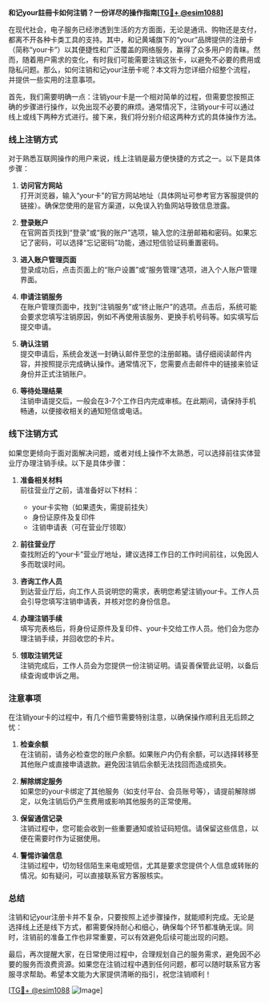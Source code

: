 **和记your註冊卡如何注销？一份详尽的操作指南[[TG💪+ @esim1088](https://t.me/s/esim1088)]**

在现代社会，电子服务已经渗透到生活的方方面面，无论是通讯、购物还是支付，都离不开各种卡类工具的支持。其中，和记黄埔旗下的“your”品牌提供的注册卡（简称“your卡”）以其便捷性和广泛覆盖的网络服务，赢得了众多用户的青睐。然而，随着用户需求的变化，有时我们可能需要注销这张卡，以避免不必要的费用或隐私问题。那么，如何注销和记your注册卡呢？本文将为您详细介绍整个流程，并提供一些实用的注意事项。

首先，我们需要明确一点：注销your卡是一个相对简单的过程，但需要您按照正确的步骤进行操作，以免出现不必要的麻烦。通常情况下，注销your卡可以通过线上或线下两种方式进行。接下来，我们将分别介绍这两种方式的具体操作方法。

### **线上注销方式**

对于熟悉互联网操作的用户来说，线上注销是最方便快捷的方式之一。以下是具体步骤：

1. **访问官方网站**  
   打开浏览器，输入“your卡”的官方网站地址（具体网址可参考官方客服提供的链接）。确保您使用的是官方渠道，以免误入钓鱼网站导致信息泄露。

2. **登录账户**  
   在官网首页找到“登录”或“我的账户”选项，输入您的注册邮箱和密码。如果忘记了密码，可以选择“忘记密码”功能，通过短信验证码重置密码。

3. **进入账户管理页面**  
   登录成功后，点击页面上的“账户设置”或“服务管理”选项，进入个人账户管理界面。

4. **申请注销服务**  
   在账户管理页面中，找到“注销服务”或“终止账户”的选项。点击后，系统可能会要求您填写注销原因，例如不再使用该服务、更换手机号码等。如实填写后提交申请。

5. **确认注销**  
   提交申请后，系统会发送一封确认邮件至您的注册邮箱。请仔细阅读邮件内容，并按照提示完成确认操作。通常情况下，您需要点击邮件中的链接来验证身份并正式注销账户。

6. **等待处理结果**  
   注销申请提交后，一般会在3-7个工作日内完成审核。在此期间，请保持手机畅通，以便接收相关的通知短信或电话。

### **线下注销方式**

如果您更倾向于面对面解决问题，或者对线上操作不太熟悉，可以选择前往实体营业厅办理注销手续。以下是具体步骤：

1. **准备相关材料**  
   前往营业厅之前，请准备好以下材料：
   - your卡实物（如果遗失，需提前挂失）
   - 身份证原件及复印件
   - 注销申请表（可在营业厅领取）

2. **前往营业厅**  
   查找附近的“your卡”营业厅地址，建议选择工作日的工作时间前往，以免因人多而耽误时间。

3. **咨询工作人员**  
   到达营业厅后，向工作人员说明您的需求，表明您希望注销your卡。工作人员会引导您填写注销申请表，并核对您的身份信息。

4. **办理注销手续**  
   填写完表格后，将身份证原件及复印件、your卡交给工作人员。他们会为您办理注销手续，并回收您的卡片。

5. **领取注销凭证**  
   注销完成后，工作人员会为您提供一份注销证明。请妥善保管此证明，以备后续查询或申诉之用。

### **注意事项**

在注销your卡的过程中，有几个细节需要特别注意，以确保操作顺利且无后顾之忧：

1. **检查余额**  
   在注销前，请务必检查您的账户余额。如果账户内仍有余额，可以选择转移至其他账户或直接申请退款。避免因注销后余额无法找回而造成损失。

2. **解除绑定服务**  
   如果您的your卡绑定了其他服务（如支付平台、会员账号等），请提前解除绑定，以免注销后仍产生费用或影响其他服务的正常使用。

3. **保留通信记录**  
   注销过程中，您可能会收到一些重要通知或验证码短信。请保留这些信息，以便在需要时作为证据使用。

4. **警惕诈骗信息**  
   注销过程中，切勿轻信陌生来电或短信，尤其是要求您提供个人信息或转账的情况。如有疑问，可以直接联系官方客服核实。

### **总结**

注销和记your注册卡并不复杂，只要按照上述步骤操作，就能顺利完成。无论是选择线上还是线下方式，都需要保持耐心和细心，确保每个环节都准确无误。同时，注销前的准备工作也非常重要，可以有效避免后续可能出现的问题。

最后，再次提醒大家，在日常使用过程中，合理规划自己的服务需求，避免因不必要的服务而浪费资源。如果您在注销过程中遇到任何问题，都可以随时联系官方客服寻求帮助。希望本文能为大家提供清晰的指引，祝您注销顺利！

[[TG💪+ @esim1088](https://t.me/s/esim1088) ![Image](https://i.postimg.cc/4NQfJmqS/Snipaste-2025-05-13-00-14-12.png)]